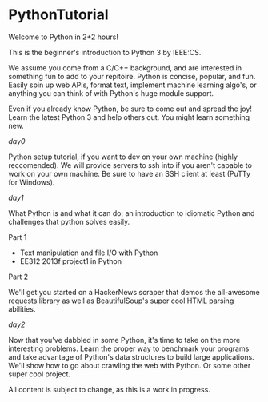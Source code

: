 PythonTutorial
==============

Welcome to Python in 2+2 hours!

This is the beginner's introduction to Python 3 by IEEE:CS.


We assume you come from a C/C++ background, and are interested in something fun to add to your repitoire. Python is concise, popular, and fun. Easily spin up web APIs, format text, implement machine learning algo's, or anything you can think of with Python's huge module support.

Even if you already know Python, be sure to come out and spread the joy! Learn the latest Python 3 and help others out. You might learn something new.


*day0*

Python setup tutorial, if you want to dev on your own machine (highly reccomended). We will provide servers to ssh into if you aren't capable to work on your own machine. Be sure to have an SSH client at least (PuTTy for Windows).


*day1*

What Python is and what it can do; an introduction to idiomatic Python and challenges that python solves easily.

Part 1

* Text manipulation and file I/O with Python
* EE312 2013f project1 in Python

Part 2

We'll get you started on a HackerNews scraper that demos the all-awesome requests library as well as BeautifulSoup's super cool HTML parsing abilities.


*day2*

Now that you've dabbled in some Python, it's time to take on the more interesting problems. Learn the proper way to benchmark your programs and take advantage of Python's data structures to build large applications. We'll show how to go about crawling the web with Python. Or some other super cool project.



All content is subject to change, as this is a work in progress.
